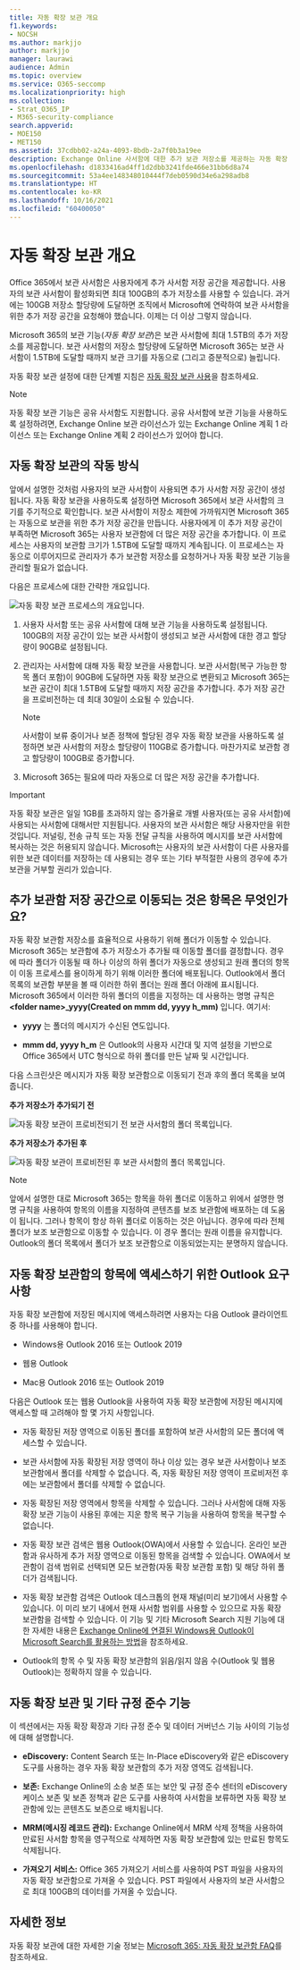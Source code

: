 ```yaml
---
title: 자동 확장 보관 개요
f1.keywords:
- NOCSH
ms.author: markjjo
author: markjjo
manager: laurawi
audience: Admin
ms.topic: overview
ms.service: O365-seccomp
ms.localizationpriority: high
ms.collection:
- Strat_O365_IP
- M365-security-compliance
search.appverid:
- MOE150
- MET150
ms.assetid: 37cdbb02-a24a-4093-8bdb-2a7f0b3a19ee
description: Exchange Online 사서함에 대한 추가 보관 저장소를 제공하는 자동 확장 보관에 대해 알아보세요.
ms.openlocfilehash: d1833416ad4ff1d2dbb3241fde466e31bb6d8a74
ms.sourcegitcommit: 53a4ee148348010444f7deb0590d34e6a298adb8
ms.translationtype: HT
ms.contentlocale: ko-KR
ms.lasthandoff: 10/16/2021
ms.locfileid: "60400050"
---
```

# <a name="overview-of-auto-expanding-archiving"></a>자동 확장 보관 개요

Office 365에서 보관 사서함은 사용자에게 추가 사서함 저장 공간을 제공합니다. 사용자의 보관 사서함이 활성화되면 최대 100GB의 추가 저장소를 사용할 수 있습니다. 과거에는 100GB 저장소 할당량에 도달하면 조직에서 Microsoft에 연락하여 보관 사서함을 위한 추가 저장 공간을 요청해야 했습니다. 이제는 더 이상 그렇지 않습니다.

Microsoft 365의 보관 기능(*자동 확장 보관*)은 보관 사서함에 최대 1.5TB의 추가 저장소를 제공합니다. 보관 사서함의 저장소 할당량에 도달하면 Microsoft 365는 보관 사서함이 1.5TB에 도달할 때까지 보관 크기를 자동으로 (그리고 증분적으로) 늘립니다.

자동 확장 보관 설정에 대한 단계별 지침은 [자동 확장 보관 사용](enable-autoexpanding-archiving.md)을 참조하세요.

> [!NOTE]
> 자동 확장 보관 기능은 공유 사서함도 지원합니다. 공유 사서함에 보관 기능을 사용하도록 설정하려면, Exchange Online 보관 라이선스가 있는 Exchange Online 계획 1 라이선스 또는 Exchange Online 계획 2 라이선스가 있어야 합니다.

## <a name="how-auto-expanding-archiving-works"></a>자동 확장 보관의 작동 방식

앞에서 설명한 것처럼 사용자의 보관 사서함이 사용되면 추가 사서함 저장 공간이 생성됩니다. 자동 확장 보관을 사용하도록 설정하면 Microsoft 365에서 보관 사서함의 크기를 주기적으로 확인합니다. 보관 사서함이 저장소 제한에 가까워지면 Microsoft 365는 자동으로 보관을 위한 추가 저장 공간을 만듭니다. 사용자에게 이 추가 저장 공간이 부족하면 Microsoft 365는 사용자 보관함에 더 많은 저장 공간을 추가합니다. 이 프로세스는 사용자의 보관함 크기가 1.5TB에 도달할 때까지 계속됩니다. 이 프로세스는 자동으로 이루어지므로 관리자가 추가 보관함 저장소를 요청하거나 자동 확장 보관 기능을 관리할 필요가 없습니다.

다음은 프로세스에 대한 간략한 개요입니다.

![자동 확장 보관 프로세스의 개요입니다.](../media/74355385-d990-44fe-8a87-6c3639d1f63f.png)

1. 사용자 사서함 또는 공유 사서함에 대해 보관 기능을 사용하도록 설정됩니다. 100GB의 저장 공간이 있는 보관 사서함이 생성되고 보관 사서함에 대한 경고 할당량이 90GB로 설정됩니다.

2. 관리자는 사서함에 대해 자동 확장 보관을 사용합니다. 보관 사서함(복구 가능한 항목 폴더 포함)이 90GB에 도달하면 자동 확장 보관으로 변환되고 Microsoft 365는 보관 공간이 최대 1.5TB에 도달할 때까지 저장 공간을 추가합니다. 추가 저장 공간을 프로비전하는 데 최대 30일이 소요될 수 있습니다.

   > [!NOTE]
   > 사서함이 보류 중이거나 보존 정책에 할당된 경우 자동 확장 보관을 사용하도록 설정하면 보관 사서함의 저장소 할당량이 110GB로 증가합니다. 마찬가지로 보관함 경고 할당량이 100GB로 증가합니다.

3. Microsoft 365는 필요에 따라 자동으로 더 많은 저장 공간을 추가합니다.

> [!IMPORTANT]
> 자동 확장 보관은 일일 1GB를 초과하지 않는 증가율로 개별 사용자(또는 공유 사서함)에 사용되는 사서함에 대해서만 지원됩니다. 사용자의 보관 사서함은 해당 사용자만을 위한 것입니다. 저널링, 전송 규칙 또는 자동 전달 규칙을 사용하여 메시지를 보관 사서함에 복사하는 것은 허용되지 않습니다. Microsoft는 사용자의 보관 사서함이 다른 사용자를 위한 보관 데이터를 저장하는 데 사용되는 경우 또는 기타 부적절한 사용의 경우에 추가 보관을 거부할 권리가 있습니다.

## <a name="what-gets-moved-to-the-additional-archive-storage-space"></a>추가 보관함 저장 공간으로 이동되는 것은 항목은 무엇인가요?

자동 확장 보관함 저장소를 효율적으로 사용하기 위해 폴더가 이동할 수 있습니다. Microsoft 365는 보관함에 추가 저장소가 추가될 때 이동할 폴더를 결정합니다. 경우에 따라 폴더가 이동될 때 하나 이상의 하위 폴더가 자동으로 생성되고 원래 폴더의 항목이 이동 프로세스를 용이하게 하기 위해 이러한 폴더에 배포됩니다. Outlook에서 폴더 목록의 보관함 부분을 볼 때 이러한 하위 폴더는 원래 폴더 아래에 표시됩니다. Microsoft 365에서 이러한 하위 폴더의 이름을 지정하는 데 사용하는 명명 규칙은 **\<folder name\>_yyyy(Created on mmm dd, yyyy h_mm)** 입니다. 여기서:

- **yyyy** 는 폴더의 메시지가 수신된 연도입니다.

- **mmm dd, yyyy h_m** 은 Outlook의 사용자 시간대 및 지역 설정을 기반으로 Office 365에서 UTC 형식으로 하위 폴더를 만든 날짜 및 시간입니다.

다음 스크린샷은 메시지가 자동 확장 보관함으로 이동되기 전과 후의 폴더 목록을 보여줍니다.

 **추가 저장소가 추가되기 전**

![자동 확장 보관이 프로비전되기 전 보관 사서함의 폴더 목록입니다.](../media/5d6d6420-e562-4912-aaab-1c111762b3f6.png)

 **추가 저장소가 추가된 후**

![자동 확장 보관이 프로비전된 후 보관 사서함의 폴더 목록입니다.](../media/c03c5f51-23fa-4fc2-b887-7e7e5cce30da.png)

> [!NOTE]
> 앞에서 설명한 대로 Microsoft 365는 항목을 하위 폴더로 이동하고 위에서 설명한 명명 규칙을 사용하여 항목의 이름을 지정하여 콘텐츠를 보조 보관함에 배포하는 데 도움이 됩니다. 그러나 항목이 항상 하위 폴더로 이동하는 것은 아닙니다. 경우에 따라 전체 폴더가 보조 보관함으로 이동할 수 있습니다. 이 경우 폴더는 원래 이름을 유지합니다.  Outlook의 폴더 목록에서 폴더가 보조 보관함으로 이동되었는지는 분명하지 않습니다.

## <a name="outlook-requirements-for-accessing-items-in-an-auto-expanded-archive"></a>자동 확장 보관함의 항목에 액세스하기 위한 Outlook 요구 사항

자동 확장 보관함에 저장된 메시지에 액세스하려면 사용자는 다음 Outlook 클라이언트 중 하나를 사용해야 합니다.

- Windows용 Outlook 2016 또는 Outlook 2019

- 웹용 Outlook

- Mac용 Outlook 2016 또는 Outlook 2019

다음은 Outlook 또는 웹용 Outlook을 사용하여 자동 확장 보관함에 저장된 메시지에 액세스할 때 고려해야 할 몇 가지 사항입니다.

- 자동 확장된 저장 영역으로 이동된 폴더를 포함하여 보관 사서함의 모든 폴더에 액세스할 수 있습니다.

- 보관 사서함에 자동 확장된 저장 영역이 하나 이상 있는 경우 보관 사서함이나 보조 보관함에서 폴더를 삭제할 수 없습니다. 즉, 자동 확장된 저장 영역이 프로비저전 후에는 보관함에서 폴더를 삭제할 수 없습니다.

- 자동 확장된 저장 영역에서 항목을 삭제할 수 있습니다. 그러나 사서함에 대해 자동 확장 보관 기능이 사용된 후에는 지운 항목 복구 기능을 사용하여 항목을 복구할 수 없습니다.

- 자동 확장 보관 검색은 웹용 Outlook(OWA)에서 사용할 수 있습니다. 온라인 보관함과 유사하게 추가 저장 영역으로 이동된 항목을 검색할 수 있습니다. OWA에서 보관함이 검색 범위로 선택되면 모든 보관함(자동 확장 보관함 포함) 및 해당 하위 폴더가 검색됩니다.

- 자동 확장 보관함 검색은 Outlook 데스크톱의 현재 채널(미리 보기)에서 사용할 수 있습니다. 이 미리 보기 내에서 현재 사서함 범위를 사용할 수 있으므로 자동 확장 보관함을 검색할 수 있습니다. 이 기능 및 기타 Microsoft Search 지원 기능에 대한 자세한 내용은 [Exchange Online에 연결된 Windows용 Outlook이 Microsoft Search를 활용하는 방법](https://techcommunity.microsoft.com/t5/outlook-global-customer-service/how-outlook-for-windows-connected-to-exchange-online-utilizes/ba-p/1715045)을 참조하세요. 

- Outlook의 항목 수 및 자동 확장 보관함의 읽음/읽지 않음 수(Outlook 및 웹용 Outlook)는 정확하지 않을 수 있습니다.

## <a name="auto-expanding-archiving-and-other-compliance-features"></a>자동 확장 보관 및 기타 규정 준수 기능

이 섹션에서는 자동 확장 확장과 기타 규정 준수 및 데이터 거버넌스 기능 사이의 기능성에 대해 설명합니다.

- **eDiscovery:** Content Search 또는 In-Place eDiscovery와 같은 eDiscovery 도구를 사용하는 경우 자동 확장 보관함의 추가 저장 영역도 검색됩니다.

- **보존:** Exchange Online의 소송 보존 또는 보안 및 규정 준수 센터의 eDiscovery 케이스 보존 및 보존 정책과 같은 도구를 사용하여 사서함을 보류하면 자동 확장 보관함에 있는 콘텐츠도 보존으로 배치됩니다.

- **MRM(메시징 레코드 관리):** Exchange Online에서 MRM 삭제 정책을 사용하여 만료된 사서함 항목을 영구적으로 삭제하면 자동 확장 보관함에 있는 만료된 항목도 삭제됩니다.

- **가져오기 서비스:** Office 365 가져오기 서비스를 사용하여 PST 파일을 사용자의 자동 확장 보관함으로 가져올 수 있습니다. PST 파일에서 사용자의 보관 사서함으로 최대 100GB의 데이터를 가져올 수 있습니다.

## <a name="more-information"></a>자세한 정보

자동 확장 보관에 대한 자세한 기술 정보는 [Microsoft 365: 자동 확장 보관함 FAQ](https://techcommunity.microsoft.com/t5/exchange-team-blog/office-365-auto-expanding-archives-faq/ba-p/607784)를 참조하세요.
